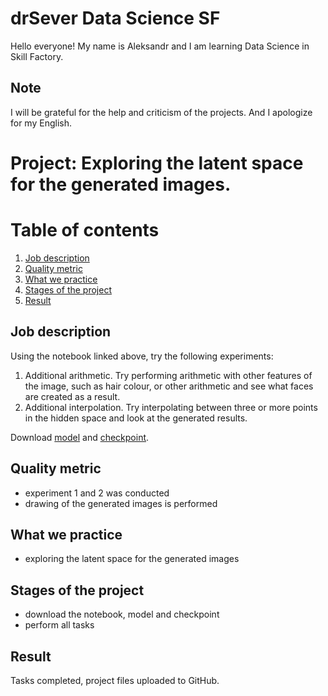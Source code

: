 # drSever Data Science SF
Hello everyone! My name is Aleksandr and I am learning Data Science in Skill Factory.
## Note
I will be grateful for the help and criticism of the projects. And I apologize for my English.

# Project: Exploring the latent space for the generated images. 
# Table of contents
1. [Job description](https://github.com/drSever/drSever_data_science/tree/main/Learning_projects_dl/project_9#Job-description)
2. [Quality metric](https://github.com/drSever/drSever_data_science/tree/main/Learning_projects_dl/project_9#Quality-metric)
3. [What we practice](https://github.com/drSever/drSever_data_science/tree/main/Learning_projects_dl/project_9#What-we-practice)
4. [Stages of the project](https://github.com/drSever/drSever_data_science/tree/main/Learning_projects_dl/project_9#Stages-of-the-project)
5. [Result](https://github.com/drSever/drSever_data_science/tree/main/Learning_projects_dl/project_9#Result)

## Job description

Using the notebook linked above, try the following experiments:

1. Additional arithmetic. Try performing arithmetic with other features of the image, such as hair colour, or other arithmetic and see what faces are created as a result.
2. Additional interpolation. Try interpolating between three or more points in the hidden space and look at the generated results.

Download [model](https://lms-cdn.skillfactory.ru/assets/courseware/v1/08191b9469c2dca7f4894a3ea009026e/asset-v1:SkillFactory+DSPR-CV+ALWAYS+type@asset+block/dcgan.py) and [checkpoint](https://drive.google.com/file/d/16ODsGaTKIIMV-KQM6fpPA0JpZnII-kGP/view?usp=sharing).

## Quality metric

- experiment 1 and 2 was conducted
- drawing of the generated images is performed

## What we practice

- exploring the latent space for the generated images

## Stages of the project

- download the notebook, model and checkpoint
- perform all tasks

## Result

Tasks completed, project files uploaded to GitHub. 


